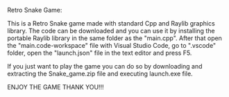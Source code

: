 Retro Snake Game:

This is a Retro Snake game made with standard Cpp and Raylib graphics library. The code can be downloaded and you can use it by installing the portable Raylib library in the same folder as the "main.cpp". After that open the "main.code-workspace" file with Visual Studio Code, go to ".vscode" folder, open the "launch.json" file in the text editor and press F5.

If you just want to play the game you can do so by downloading and extracting the Snake_game.zip file and executing launch.exe file. 

ENJOY THE GAME
THANK YOU!!!